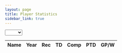 ```yaml
---
layout: page
title: Player Statistics
sidebar_link: true
---
```


<head>
  <link rel="stylesheet" href="https://cdn.datatables.net/1.10.20/css/jquery.dataTables.min.css">
  <link rel="stylesheet" href="jquery.dynatable.css">
  <!-- <link rel="stylesheet" href="https://cdn.datatables.net/1.10.20/css/jquery.dataTables.responsive.min.css"> -->
  <script src="https://ajax.googleapis.com/ajax/libs/jquery/3.4.1/jquery.min.js"></script>
  <script src="https://cdn.datatables.net/1.10.20/js/jquery.dataTables.min.js"></script>
  <!-- <script src="https://cdn.datatables.net/1.10.20/js/jquery.dataTables.responsive.min.js"></script> -->
  <script src="jquery.dynatable.js"></script>
  
  <script>
    $(document).ready(function() {
      $('#stats')
        .dynatable({
          features:{
            paginate: false,
            search: true,
            recordCount: false,
            perPageSelect: false
          }
        });
    });
  </script>
</head>
<body style="margin-left:0px">
<select id="search-year" name="year">
  <option></option>
  <option>19-20</option>
  <option>18-19</option>
</select>
<table id="stats" class="display responsive nowrap" style="width:100%">
    <thead>
      <th>Name</th>
      <th>Year</th>
      <th>Rec</th>
      <th>TD</th>
      <th>Comp</th>
      <th>PTD</th>
      <th>GP/W</th>
    </thead>
    <tbody>
    </tbody>
</table>
</body>
